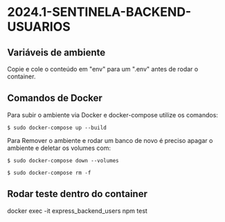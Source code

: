 # 2024.1-SENTINELA-BACKEND-USUARIOS

## Variáveis de ambiente

Copie e cole o conteúdo em "env" para um ".env" antes de rodar o container.

## Comandos de Docker

Para subir o ambiente via Docker e docker-compose utilize os comandos:

```
$ sudo docker-compose up --build
```

Para Remover o ambiente e rodar um banco de novo é preciso apagar o ambiente e deletar os volumes com:

```
$ sudo docker-compose down --volumes
```

```
$ sudo docker-compose rm -f

```

## Rodar teste dentro do container

docker exec -it express_backend_users npm test
